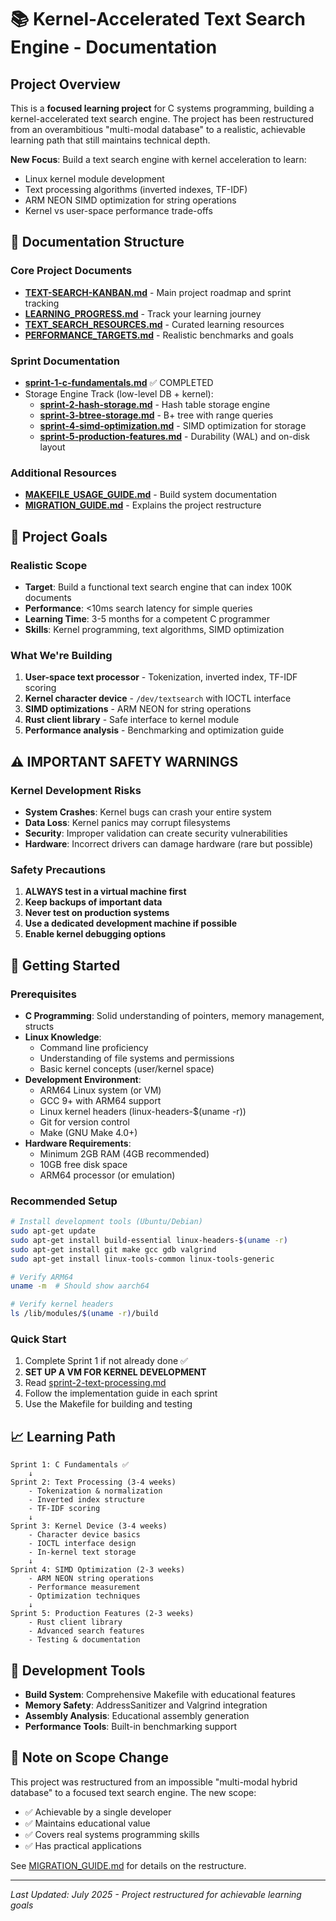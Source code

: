 # 📚 Kernel-Accelerated Text Search Engine - Documentation

## Project Overview

This is a **focused learning project** for C systems programming, building a kernel-accelerated text search engine. The project has been restructured from an overambitious "multi-modal database" to a realistic, achievable learning path that still maintains technical depth.

**New Focus**: Build a text search engine with kernel acceleration to learn:
- Linux kernel module development
- Text processing algorithms (inverted indexes, TF-IDF)
- ARM NEON SIMD optimization for string operations
- Kernel vs user-space performance trade-offs

## 📂 Documentation Structure

### Core Project Documents
- **[TEXT-SEARCH-KANBAN.md](TEXT-SEARCH-KANBAN.md)** - Main project roadmap and sprint tracking
- **[LEARNING_PROGRESS.md](LEARNING_PROGRESS.md)** - Track your learning journey
- **[TEXT_SEARCH_RESOURCES.md](TEXT_SEARCH_RESOURCES.md)** - Curated learning resources
- **[PERFORMANCE_TARGETS.md](PERFORMANCE_TARGETS.md)** - Realistic benchmarks and goals

### Sprint Documentation
- **[sprint-1-c-fundamentals.md](sprints/sprint-1-c-fundamentals.md)** ✅ COMPLETED
- Storage Engine Track (low-level DB + kernel):
  - **[sprint-2-hash-storage.md](sprints/sprint-2-hash-storage.md)** - Hash table storage engine
  - **[sprint-3-btree-storage.md](sprints/sprint-3-btree-storage.md)** - B+ tree with range queries
  - **[sprint-4-simd-optimization.md](sprints/sprint-4-simd-optimization.md)** - SIMD optimization for storage
  - **[sprint-5-production-features.md](sprints/sprint-5-production-features.md)** - Durability (WAL) and on-disk layout

### Additional Resources
- **[MAKEFILE_USAGE_GUIDE.md](MAKEFILE_USAGE_GUIDE.md)** - Build system documentation
- **[MIGRATION_GUIDE.md](MIGRATION_GUIDE.md)** - Explains the project restructure

## 🎯 Project Goals

### Realistic Scope
- **Target**: Build a functional text search engine that can index 100K documents
- **Performance**: <10ms search latency for simple queries
- **Learning Time**: 3-5 months for a competent C programmer
- **Skills**: Kernel programming, text algorithms, SIMD optimization

### What We're Building
1. **User-space text processor** - Tokenization, inverted index, TF-IDF scoring
2. **Kernel character device** - `/dev/textsearch` with IOCTL interface
3. **SIMD optimizations** - ARM NEON for string operations
4. **Rust client library** - Safe interface to kernel module
5. **Performance analysis** - Benchmarking and optimization guide

## ⚠️ IMPORTANT SAFETY WARNINGS

### Kernel Development Risks
- **System Crashes**: Kernel bugs can crash your entire system
- **Data Loss**: Kernel panics may corrupt filesystems
- **Security**: Improper validation can create security vulnerabilities
- **Hardware**: Incorrect drivers can damage hardware (rare but possible)

### Safety Precautions
1. **ALWAYS test in a virtual machine first**
2. **Keep backups of important data**
3. **Never test on production systems**
4. **Use a dedicated development machine if possible**
5. **Enable kernel debugging options**

## 🚀 Getting Started

### Prerequisites
- **C Programming**: Solid understanding of pointers, memory management, structs
- **Linux Knowledge**: 
  - Command line proficiency
  - Understanding of file systems and permissions
  - Basic kernel concepts (user/kernel space)
- **Development Environment**:
  - ARM64 Linux system (or VM)
  - GCC 9+ with ARM64 support
  - Linux kernel headers (linux-headers-$(uname -r))
  - Git for version control
  - Make (GNU Make 4.0+)
- **Hardware Requirements**:
  - Minimum 2GB RAM (4GB recommended)
  - 10GB free disk space
  - ARM64 processor (or emulation)

### Recommended Setup
```bash
# Install development tools (Ubuntu/Debian)
sudo apt-get update
sudo apt-get install build-essential linux-headers-$(uname -r)
sudo apt-get install git make gcc gdb valgrind
sudo apt-get install linux-tools-common linux-tools-generic

# Verify ARM64
uname -m  # Should show aarch64

# Verify kernel headers
ls /lib/modules/$(uname -r)/build
```

### Quick Start
1. Complete Sprint 1 if not already done ✅
2. **SET UP A VM FOR KERNEL DEVELOPMENT**
3. Read [sprint-2-text-processing.md](sprints/sprint-2-text-processing.md)
4. Follow the implementation guide in each sprint
5. Use the Makefile for building and testing

## 📈 Learning Path

```
Sprint 1: C Fundamentals ✅
    ↓
Sprint 2: Text Processing (3-4 weeks)
    - Tokenization & normalization
    - Inverted index structure
    - TF-IDF scoring
    ↓
Sprint 3: Kernel Device (3-4 weeks)
    - Character device basics
    - IOCTL interface design
    - In-kernel text storage
    ↓
Sprint 4: SIMD Optimization (2-3 weeks)
    - ARM NEON string operations
    - Performance measurement
    - Optimization techniques
    ↓
Sprint 5: Production Features (2-3 weeks)
    - Rust client library
    - Advanced search features
    - Testing & documentation
```

## 🔧 Development Tools

- **Build System**: Comprehensive Makefile with educational features
- **Memory Safety**: AddressSanitizer and Valgrind integration
- **Assembly Analysis**: Educational assembly generation
- **Performance Tools**: Built-in benchmarking support

## 📝 Note on Scope Change

This project was restructured from an impossible "multi-modal hybrid database" to a focused text search engine. The new scope:
- ✅ Achievable by a single developer
- ✅ Maintains educational value
- ✅ Covers real systems programming skills
- ✅ Has practical applications

See [MIGRATION_GUIDE.md](MIGRATION_GUIDE.md) for details on the restructure.

---

*Last Updated: July 2025 - Project restructured for achievable learning goals*
